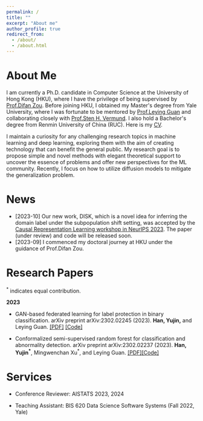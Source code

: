 ```yaml
---
permalink: /
title: ""
excerpt: "About me"
author_profile: true
redirect_from: 
  - /about/
  - /about.html
---
```

About Me
======

I am currently a Ph.D. candidate in Computer Science at the University of Hong Kong (HKU), where I have the privilege of being supervised by [Prof.Difan Zou](https://difanzou.github.io). Before joining HKU, I obtained my Master's degree from Yale University, where I was fortunate to be mentored by [Prof.Leying Guan](https://campuspress.yale.edu/lguan) and collaborating closely with [Prof.Sten H. Vermund](https://ysph.yale.edu/profile/sten-vermund/). I also hold a Bachelor's degree from Renmin University of China (RUC). Here is my [CV](https://github.com/yujinhan98/yujinhan98.github.io/blob/master/yujin_CV_2023.pdf).

I maintain a curiosity for any challenging research topics in machine learning and deep learning, exploring them with the aim of creating technology that can benefit the general public. My research goal is to propose simple and novel methods with elegant theoretical support to uncover the essence of problems and offer new perspectives for the ML community. Recently, I focus on how to utilize diffusion models to mitigate the generalization problem.


News
======
- [2023-10] Our new work, DISK, which is a novel idea for inferring the domain label under the subpopulation shift setting, was accepted by the [Causal Representation Learning workshop in NeurIPS 2023](https://neurips.cc/virtual/2023/workshop/66497). The paper (under review) and code will be released soon.
- [2023-09] I commenced my doctoral journey at HKU under the guidance of Prof.Difan Zou.

Research Papers
======

<sup>*</sup> indicates equal contribution.
  
**2023**

- GAN-based federated learning for label protection in binary classification. arXiv preprint arXiv:2302.02245 (2023).
  **Han, Yujin,** and Leying Guan. [[PDF]](https://arxiv.org/pdf/2302.02245.pdf) [[Code]](https://github.com/yujinhan98/Generative-Adversarial-Federated-Model)
  
- Conformalized semi-supervised random forest for classification and abnormality detection. arXiv preprint arXiv:2302.02237 (2023).
  **Han, Yujin<sup>*</sup>**, Mingwenchan Xu<sup>*</sup>, and Leying Guan. [[PDF]](https://arxiv.org/pdf/2302.02237.pdf)[[Code]](https://github.com/yujinhan98/CSForest)

Services
======
- Conference Reviewer: AISTATS 2023, 2024

- Teaching Assistant: BIS 620 Data Science Software Systems (Fall 2022, Yale)
